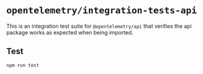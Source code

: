 # `opentelemetry/integration-tests-api`

This is an integration test suite for `@opentelemetry/api` that verifies the
api package works as expected when being imported.

## Test

```sh
npm run test
```
